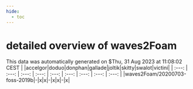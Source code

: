 ```yaml
---
hide:
  - toc
---
```


detailed overview of waves2Foam
===============================


This data was automatically generated on $Thu, 31 Aug 2023 at 11:08:02 CEST
| |accelgor|doduo|donphan|gallade|joltik|skitty|swalot|victini|
| :---: | :---: | :---: | :---: | :---: | :---: | :---: | :---: | :---: |
|waves2Foam/20200703-foss-2019b|-|x|x|-|x|x|-|x|
